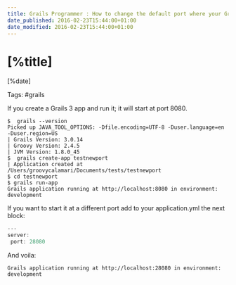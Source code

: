 ```yaml
---
title: Grails Programmer : How to change the default port where your Grails App runs?
date_published: 2016-02-23T15:44:00+01:00
date_modified: 2016-02-23T15:44:00+01:00
---
```


# [%title]

[%date]

Tags: #grails

If you create a Grails 3 app and run it; it will start at port 8080.

```
$  grails --version
Picked up JAVA_TOOL_OPTIONS: -Dfile.encoding=UTF-8 -Duser.language=en -Duser.region=US
| Grails Version: 3.0.14
| Groovy Version: 2.4.5
| JVM Version: 1.8.0_45
$  grails create-app testnewport
| Application created at /Users/groovycalamari/Documents/tests/testnewport
$ cd testnewport
$ grails run-app
Grails application running at http://localhost:8080 in environment: development
```

If you want to start it at a different port add to your application.yml the next block:

```groovy
---
server:
 port: 28080
```

And voila:

```
Grails application running at http://localhost:28080 in environment: development
```
